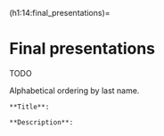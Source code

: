 (h1:14:final_presentations)=
# Final presentations

TODO

Alphabetical ordering by last name.

```{admonition} [NAME] [emoji]
**Title**: 

**Description**: 
```


